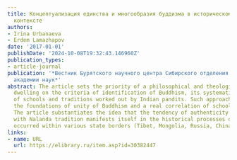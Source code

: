 ```yaml
---
title: Концептуализация единства и многообразия буддизма в историческом и современном
  контексте
authors:
- Irina Urbanaeva
- Erdem Lamazhapov
date: '2017-01-01'
publishDate: '2024-10-08T19:32:43.146960Z'
publication_types:
- article-journal
publication: '*Вестник Бурятского научного центра Сибирского отделения Российской
  академии наук*'
abstract: The article sets the priority of a philosophical and theological approach
  dwelling on the criteria of identification of Buddhism, its systematization, classification
  of schools and traditions worked out by Indian pandits. Such approach allows understanding
  the foundations of unity of Buddhism and a real correlation of schools and traditions.
  The article substantiates the idea that the tendency of authenticity associated
  with Nalanda tradition manifests itself in the historical processes of Buddhism
  occurred within various state borders (Tibet, Mongolia, Russia, China, Japan, Korea).
links:
- name: URL
  url: https://elibrary.ru/item.asp?id=30382447
---
```

